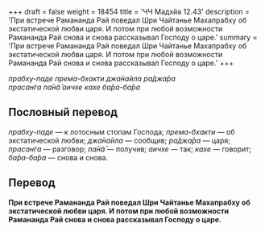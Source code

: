 +++
draft = false
weight = 18454
title = 'ЧЧ Мадхйа 12.43'
description = 'При встрече Рамананда Рай поведал Шри Чайтанье Махапрабху об экстатической любви царя. И потом при любой возможности Рамананда Рай снова и снова рассказывал Господу о царе.'
summary = 'При встрече Рамананда Рай поведал Шри Чайтанье Махапрабху об экстатической любви царя. И потом при любой возможности Рамананда Рай снова и снова рассказывал Господу о царе.'
+++

_прабху-паде према-бхакти джа̄на̄ила ра̄джа̄ра  
прасан̇га па̄н̃а̄ аичхе кахе ба̄ра-ба̄ра_

## Пословный перевод

_прабху_\-_паде_ — к лотосным стопам Господа; _према_\-_бхакти_ — об экстатической любви; _джа̄на̄ила_ — сообщив; _ра̄джа̄ра_ — царя; _прасан̇га_ — разговор; _па̄н̃а̄_ — получив; _аичхе_ — так; _кахе_ — говорит; _ба̄ра_\-_ба̄ра_ — снова и снова.

## Перевод

**При встрече Рамананда Рай поведал Шри Чайтанье Махапрабху об экстатической любви царя. И потом при любой возможности Рамананда Рай снова и снова рассказывал Господу о царе.**
